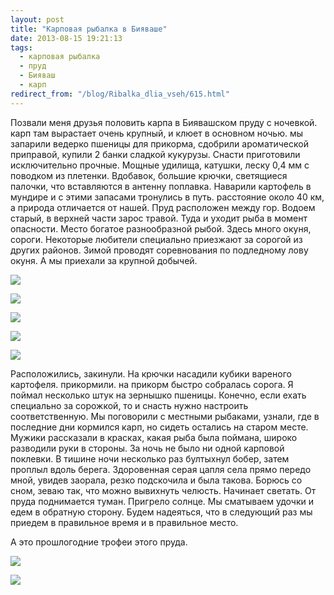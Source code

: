```yaml
---
layout: post
title: "Карповая рыбалка в Бияваше"
date: 2013-08-15 19:21:13
tags:
  - карповая рыбалка
  - пруд
  - Бияваш
  - карп
redirect_from: "/blog/Ribalka_dlia_vseh/615.html"
---
```

Позвали меня друзья половить карпа в Биявашском пруду с ночевкой. карп
там вырастает очень крупный, и клюет в основном ночью. мы запарили
ведерко пшеницы для прикорма, сдобрили ароматической приправой, купили 2
банки сладкой кукурузы. Снасти приготовили исключительно прочные. Мощные
удилища, катушки, леску 0,4 мм с поводком из плетенки. Вдобавок, большие
крючки, светящиеся палочки, что вставляются в антенну поплавка. Наварили
картофель в мундире и с этими запасами тронулись в путь. расстояние
около 40 км, а природа отличается от нашей. Пруд расположен между гор.
Водоем старый, в верхней части зарос травой. Туда и уходит рыба в момент
опасности. Место богатое разнообразной рыбой. Здесь много окуня, сороги.
Некоторые любители специально приезжают за сорогой из других районов.
Зимой проводят соревнования по подледному лову окуня. А мы приехали за
крупной добычей.

![](http://fishingguru.ru/uploads/images/00/00/01/2013/08/15/63b6dd.jpg)

![](http://fishingguru.ru/uploads/images/00/00/01/2013/08/15/2f533e.jpg)

![](http://fishingguru.ru/uploads/images/00/00/01/2013/08/15/980cd5.jpg)

![](http://fishingguru.ru/uploads/images/00/00/01/2013/08/15/06becc.jpg)

![](http://fishingguru.ru/uploads/images/00/00/01/2013/08/15/6c6eb0.jpg)

Расположились, закинули. На крючки насадили кубики вареного картофеля.
прикормили. на прикорм быстро собралась сорога. Я поймал несколько штук
на зернышко пшеницы. Конечно, если ехать специально за сорожкой, то и
снасть нужно настроить соответственную. Мы поговорили с местными
рыбаками, узнали, где в последние дни кормился карп, но сидеть остались
на старом месте. Мужики рассказали в красках, какая рыба была поймана,
широко разводили руки в стороны. За ночь не было ни одной карповой
поклевки. В тишине ночи несколько раз бултыхнул бобер, затем проплыл
вдоль берега. Здоровенная серая цапля села прямо передо мной, увидев
заорала, резко подскочила и была такова. Борюсь со сном, зеваю так, что
можно вывихнуть челюсть. Начинает светать. От пруда поднимается туман.
Пригрело солнце. Мы сматываем удочки и едем в обратную сторону. Будем
надеяться, что в следующий раз мы приедем в правильное время и в
правильное место.

А это прошлогодние трофеи этого пруда.

![](http://fishingguru.ru/uploads/images/00/00/01/2013/08/15/325e57.jpg)

![](http://fishingguru.ru/uploads/images/00/00/01/2013/08/15/39f18a.jpg)
